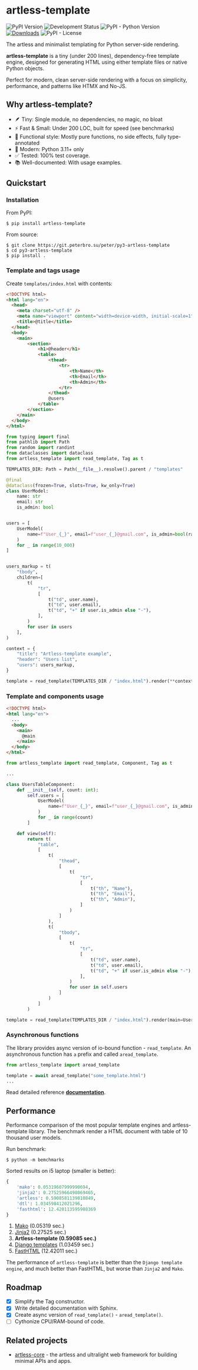 # artless-template

![PyPI Version](https://img.shields.io/pypi/v/artless-template)
![Development Status](https://img.shields.io/badge/status-3%20--%20Alpha-orange)
![PyPI - Python Version](https://img.shields.io/pypi/pyversions/artless-template)
[![Downloads](https://static.pepy.tech/badge/artless-template)](https://pepy.tech/project/artless-template)
![PyPI - License](https://img.shields.io/pypi/l/artless-template)

The artless and minimalist templating for Python server-side rendering.

**artless-template** is a tiny (under 200 lines), dependency-free template engine, designed for generating HTML using either template files or native Python objects.

Perfect for modern, clean server-side rendering with a focus on simplicity, performance, and patterns like HTMX and No-JS.

## Why artless-template?

* 🪶 Tiny: Single module, no dependencies, no magic, no bloat
* ⚡ Fast & Small: Under 200 LOC, built for speed (see benchmarks)
* 🧹 Functional style: Mostly pure functions, no side effects, fully type-annotated
* 🐍 Modern: Python 3.11+ only
* ✅ Tested: 100% test coverage.
* 📚 Well-documented: With usage examples.

## Quickstart

### Installation

From PyPI:

``` console
$ pip install artless-template
```

From source:

``` console
$ git clone https://git.peterbro.su/peter/py3-artless-template
$ cd py3-artless-template
$ pip install .
```

### Template and tags usage

Create `templates/index.html` with contents:

``` html
<!DOCTYPE html>
<html lang="en">
  <head>
    <meta charset="utf-8" />
    <meta name="viewport" content="width=device-width, initial-scale=1" />
    <title>@title</title>
  </head>
  <body>
    <main>
        <section>
            <h1>@header</h1>
            <table>
                <thead>
                    <tr>
                        <th>Name</th>
                        <th>Email</th>
                        <th>Admin</th>
                    </tr>
                </thead>
                @users
            </table>
        </section>
    </main>
  </body>
</html>
```

``` python
from typing import final
from pathlib import Path
from random import randint
from dataclasses import dataclass
from artless_template import read_template, Tag as t

TEMPLATES_DIR: Path = Path(__file__).resolve().parent / "templates"

@final
@dataclass(frozen=True, slots=True, kw_only=True)
class UserModel:
    name: str
    email: str
    is_admin: bool


users = [
    UserModel(
        name=f"User_{_}", email=f"user_{_}@gmail.com", is_admin=bool(randint(0, 1))
    )
    for _ in range(10_000)
]


users_markup = t(
    "tbody",
    children=[
        t(
            "tr",
            [
                t("td", user.name),
                t("td", user.email),
                t("td", "+" if user.is_admin else "-"),
            ],
        )
        for user in users
    ],
)

context = {
    "title": "Artless-template example",
    "header": "Users list",
    "users": users_markup,
}

template = read_template(TEMPLATES_DIR / "index.html").render(**context)
```

### Template and components usage

``` html
<!DOCTYPE html>
<html lang="en">
  ...
  <body>
    <main>
      @main
    </main>
  </body>
</html>
```

``` python
from artless_template import read_template, Component, Tag as t

...

class UsersTableComponent:
    def __init__(self, count: int):
        self.users = [
            UserModel(
                name=f"User_{_}", email=f"user_{_}@gmail.com", is_admin=bool(randint(0, 1))
            )
            for _ in range(count)
        ]

    def view(self):
        return t(
            "table",
            [
                t(
                    "thead",
                    [
                        t(
                            "tr",
                            [
                                t("th", "Name"),
                                t("th", "Email"),
                                t("th", "Admin"),
                            ]
                        )
                    ]
                ),
                t(
                    "tbody",
                    [
                        t(
                            "tr",
                            [
                                t("td", user.name),
                                t("td", user.email),
                                t("td", "+" if user.is_admin else "-"),
                            ],
                        )
                        for user in self.users
                    ]
                )
            ]
        )

template = read_template(TEMPLATES_DIR / "index.html").render(main=UsersTableComponent(100500))
```

### Asynchronous functions

The library provides async version of io-bound function - `read_template`. An asynchronous function has `a` prefix and called `aread_template`.

``` python
from artless_template import aread_template

template = await aread_template("some_template.html")
...
```

Read detailed reference **[documentation](https://pages.peterbro.su/py3-artless-template/reference.html)**.

## Performance

Performance comparison of the most popular template engines and artless-template library.
The benchmark render a HTML document with table of 10 thousand user models.

Run benchmark:

``` shellsession
$ python -m bemchmarks
```

Sorted results on i5 laptop (smaller is better):

``` python
{
    'mako': 0.05319607999990694,
    'jinja2': 0.27525966498069465,
    'artless': 0.5908581139810849,
    'dtl': 1.034598412021296,
    'fasthtml': 12.420113595988369
}
```

1. [Mako](https://www.makotemplates.org/) (0.05319 sec.)
2. [Jinja2](https://jinja.palletsprojects.com/en/3.1.x/) (0.27525 sec.)
3. **Artless-template (0.59085 sec.)**
4. [Django templates](https://docs.djangoproject.com/en/5.0/ref/templates/) (1.03459 sec.)
5. [FastHTML](https://github.com/AnswerDotAI/fasthtml/) (12.42011 sec.)

The performance of `artless-template` is better than the `Django template engine`, and much better than FastHTML, but worse than `Jinja2` and `Mako`.

## Roadmap

- [x] Simplify the Tag constructor.
- [x] Write detailed documentation with Sphinx.
- [x] Create async version of `read_template()` - `aread_template()`.
- [ ] Cythonize CPU/RAM-bound of code.

## Related projects

* [artless-core](https://pypi.org/project/artless-core/) - the artless and ultralight web framework for building minimal APIs and apps.
